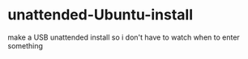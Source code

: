 # unattended-Ubuntu-install
make a USB unattended install so i don't have to watch when to enter something
